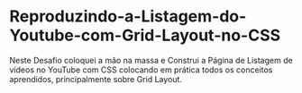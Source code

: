 # Reproduzindo-a-Listagem-do-Youtube-com-Grid-Layout-no-CSS
Neste Desafio coloquei a mão na massa e Construi a Página de Listagem de vídeos no YouTube com CSS colocando em prática todos os conceitos aprendidos, principalmente sobre Grid Layout.
